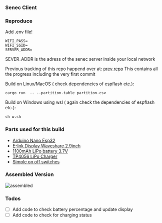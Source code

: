 ### Senec Client

### Reproduce
Add .env file!

```shell
WIFI_PASS=
WIFI_SSID=
SERVER_ADDR=
```
SEVER_ADDR is the adress of the senec server inside your local network

Previous tracking of this repo happend over at: [prev repo](https://github.com/vuoz/senec-client)
This contains all the progress including the very first commit

Build on Linux/MacOS ( check dependencies of espflash etc.):
```shell
cargo run  -- --partition-table partition.csv

```
Build on Windows using wsl ( again check the dependencies of espflash etc.):
```shell
sh w.sh
```

### Parts used for this build
- [Arduino Nano Esp32](https://store.arduino.cc/products/nano-esp32)
- [E-Ink Display Waveshare 2.9inch ](https://www.waveshare.com/2.9inch-e-paper-module.htm)
- [1100mAh LiPo battery 3.7V](https://www.amazon.de/EEMB-Lithium-Wiederaufladbarer-Lipo-Akku-JST-Anschluss/dp/B08FD39Y5R)
- [TP4056 LiPo Charger](https://www.amazon.de/-/en/dp/B07XG5F9T3)
- [Simple on off switches](https://www.amazon.de/-/en/dp/B09QQKMWRR)


### Assembled Version

![assembled](https://github.com/user-attachments/assets/8fb80f75-c8ca-481f-b833-c66c744cd7ce)




### Todos
- [ ] Add code to check battery percentage and update display
- [ ] Add code to check for charging status

